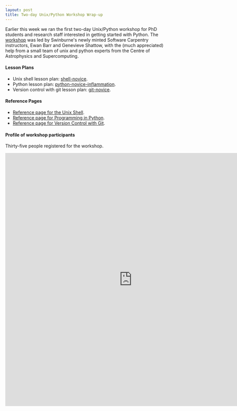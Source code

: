 ```yaml
---
layout: post
title: Two-day Unix/Python Workshop Wrap-up
---
```


Earlier this week we ran the first two-day Unix/Python workshop for PhD students and research staff interested in getting started with Python. The <a href="http://drarnakarick.github.io/2015-05-04-swinpython/"> workshop</a> was led by Swinburne's  newly minted Software Carpentry instructors, Ewan Barr and Genevieve Shattow, with the (much appreciated) help from a small team of unix and python experts from the Centre of Astrophysics and Supercomputing.

#### Lesson Plans
* Unix shell lesson plan: [shell-novice](http://swcarpentry.github.io/shell-novice/).
* Python lesson plan: [python-novice-inflammation](http://swcarpentry.github.io/python-novice-inflammation/).
* Version control with git lesson plan: [git-novice](http://swcarpentry.github.io/git-novice/).

#### Reference Pages

* [Reference page for the Unix Shell](http://software-carpentry.org/v5/novice/ref/01-shell.html).
* [Reference page for Programming in Python](http://software-carpentry.org/v5/novice/ref/03-python.html).
* [Reference page for Version Control with Git](http://software-carpentry.org/v5/novice/ref/02-git.html).

#### Profile of workshop participants

Thirty-five people registered for the workshop.

<iframe width="800" height="800" src="http://drarnakarick.github.io/software-carpentry-resources/public/participant_profile.html" frameborder="0" allowfullscreen="allowfullscreen">&nbsp;</iframe>
